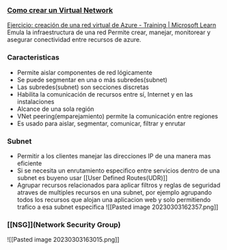 ### [Como crear un Virtual Network](https://youtu.be/5NMcM4zJPM4?list=PLGjZwEtPN7j-Q59JYso3L4_yoCjj2syrM&t=265)
[Ejercicio: creación de una red virtual de Azure - Training | Microsoft Learn](https://learn.microsoft.com/es-es/training/modules/configure-network-for-azure-virtual-machines/3-exercise-create-azure-virtual-network)
Emula la infraestructura de una red
Permite crear, manejar, monitorear y asegurar conectividad entre recursos de azure.
### Caracteristicas
-   Permite aislar componentes de red lógicamente
-   Se puede segmentar en una o más subredes(subnet)
-   Las subredes(subnet) son secciones discretas
-   Habilita la comunicación de recursos entre sí, Internet y en las instalaciones
-   Alcance de una sola región
-   VNet peering(emparejamiento) permite la comunicación entre regiones
-   Es usado para aislar, segmentar, comunicar, filtrar y enrutar
### Subnet
- Permitir a los clientes manejar las direcciones IP de una manera mas eficiente
- Si se necesita un enrutamiento especifico entre servicios dentro de una subnet es buyeno usar [[User Defined Routes(UDR)]]
- Agrupar recursos relacionados para aplicar filtros y reglas de seguridad atraves de multiples recursos en una subnet, por ejemplo agrupando todos los recursos que alojan una aplicacion web y solo permitiendo trafico a esa subnet especifica
![[Pasted image 20230303162357.png]]
### [[NSG]](Network Security Group)
![[Pasted image 20230303163015.png]]
